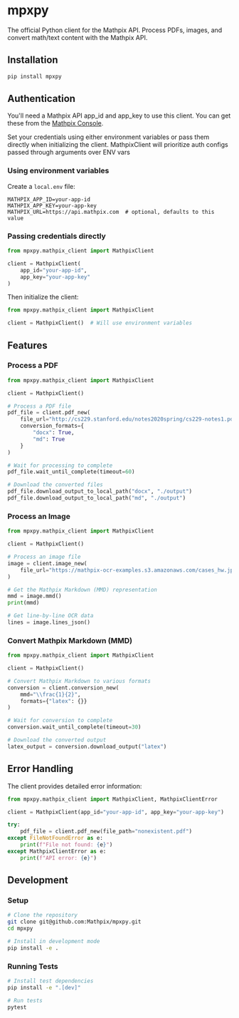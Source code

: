 # mpxpy

The official Python client for the Mathpix API. Process PDFs, images, and convert math/text content with the Mathpix API.

## Installation

```bash
pip install mpxpy
```

## Authentication

You'll need a Mathpix API app_id and app_key to use this client. You can get these from the [Mathpix Console](https://console.mathpix.com/).

Set your credentials using either environment variables or pass them directly when initializing the client. MathpixClient will prioritize auth configs passed through arguments over ENV vars

### Using environment variables

Create a `local.env` file:

```
MATHPIX_APP_ID=your-app-id
MATHPIX_APP_KEY=your-app-key
MATHPIX_URL=https://api.mathpix.com  # optional, defaults to this value
```

### Passing credentials directly

```python
from mpxpy.mathpix_client import MathpixClient

client = MathpixClient(
    app_id="your-app-id",
    app_key="your-app-key"
)
```

Then initialize the client:

```python
from mpxpy.mathpix_client import MathpixClient

client = MathpixClient()  # Will use environment variables
```

## Features

### Process a PDF

```python
from mpxpy.mathpix_client import MathpixClient

client = MathpixClient()

# Process a PDF file
pdf_file = client.pdf_new(
    file_url="http://cs229.stanford.edu/notes2020spring/cs229-notes1.pdf",
    conversion_formats={
        "docx": True,
        "md": True
    }
)

# Wait for processing to complete
pdf_file.wait_until_complete(timeout=60)

# Download the converted files
pdf_file.download_output_to_local_path("docx", "./output")
pdf_file.download_output_to_local_path("md", "./output")
```

### Process an Image

```python
from mpxpy.mathpix_client import MathpixClient

client = MathpixClient()

# Process an image file
image = client.image_new(
    file_url="https://mathpix-ocr-examples.s3.amazonaws.com/cases_hw.jpg"
)

# Get the Mathpix Markdown (MMD) representation
mmd = image.mmd()
print(mmd)

# Get line-by-line OCR data
lines = image.lines_json()
```

### Convert Mathpix Markdown (MMD)

```python
from mpxpy.mathpix_client import MathpixClient

client = MathpixClient()

# Convert Mathpix Markdown to various formats
conversion = client.conversion_new(
    mmd="\\frac{1}{2}",
    formats={"latex": {}}
)

# Wait for conversion to complete
conversion.wait_until_complete(timeout=30)

# Download the converted output
latex_output = conversion.download_output("latex")
```

## Error Handling

The client provides detailed error information:

```python
from mpxpy.mathpix_client import MathpixClient, MathpixClientError

client = MathpixClient(app_id="your-app-id", app_key="your-app-key")

try:
    pdf_file = client.pdf_new(file_path="nonexistent.pdf")
except FileNotFoundError as e:
    print(f"File not found: {e}")
except MathpixClientError as e:
    print(f"API error: {e}")
```

## Development

### Setup

```bash
# Clone the repository
git clone git@github.com:Mathpix/mpxpy.git
cd mpxpy

# Install in development mode
pip install -e .
```

### Running Tests

```bash
# Install test dependencies
pip install -e ".[dev]"

# Run tests
pytest
```